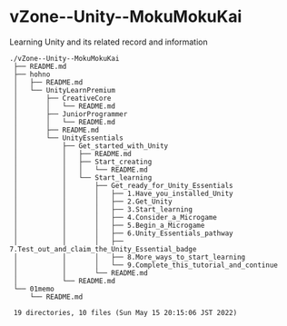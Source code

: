 # vZone--Unity--MokuMokuKai

Learning Unity and its related record and information


    ./vZone--Unity--MokuMokuKai
     ├── README.md
     ├── hohno
     │   ├── README.md
     │   └── UnityLearnPremium
     │       ├── CreativeCore
     │       │   └── README.md
     │       ├── JuniorProgrammer
     │       │   └── README.md
     │       ├── README.md
     │       └── UnityEssentials
     │           ├── Get_started_with_Unity
     │           │   ├── README.md
     │           │   ├── Start_creating
     │           │   │   └── README.md
     │           │   └── Start_learning
     │           │       ├── Get_ready_for_Unity_Essentials
     │           │       │   ├── 1.Have_you_installed_Unity
     │           │       │   ├── 2.Get_Unity
     │           │       │   ├── 3.Start_learning
     │           │       │   ├── 4.Consider_a_Microgame
     │           │       │   ├── 5.Begin_a_Microgame
     │           │       │   ├── 6.Unity_Essentials_pathway
     │           │       │   ├── 7.Test_out_and_claim_the_Unity_Essential_badge
     │           │       │   ├── 8.More_ways_to_start_learning
     │           │       │   └── 9.Complete_this_tutorial_and_continue
     │           │       └── README.md
     │           └── README.md
     └── 01memo
         └── README.md
     
     19 directories, 10 files (Sun May 15 20:15:06 JST 2022)

